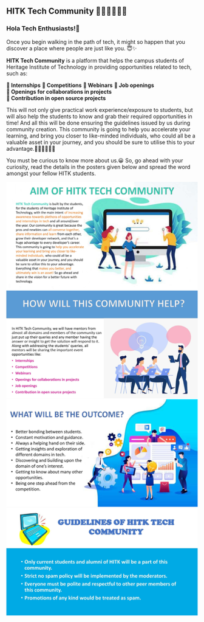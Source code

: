 ## HITK Tech Community 👩🏻‍💻👨🏻‍💻

### **Hola Tech Enthusiasts!🤩**

Once you begin walking in the path of tech, it might so happen that you discover a place where people are just like you. 😇✨

**HITK Tech Community** is a platform that helps the campus students of Heritage Institute of Technology in providing opportunities related to tech, such as:

**🔹 Internships**
**🔹 Competitions**
**🔹 Webinars** 
**🔹 Job openings** <br />
**🔹 Openings for collaborations in projects** <br />
**🔹 Contribution in open source projects**

This will not only give practical work experience/exposure to students, but will also help the students to know and grab their required opportunities in time! And all this will be done ensuring the guidelines issued by us during community creation. This community is going to help you accelerate your learning, and bring you closer to like-minded individuals, who could all be a valuable asset in your journey, and you should be sure to utilise this to your advantage.👩🏻‍💻👨🏻‍💻

You must be curious to know more about us.😀 So, go ahead with your curiosity, read the details in the posters given below and spread the word amongst your fellow HITK students.

<kbd><img src="assets/HTC1_0000001.jpg"></kbd>
<kbd><img src="assets/HTC1_0000002.jpg"></kbd>
<kbd><img src="assets/HTC1_0000003.jpg"></kbd> 
<kbd><img src="assets/HTC1_0000004.jpg"></kbd>

